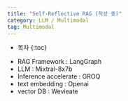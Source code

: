 ```yaml
---
title: "Self-Reflective RAG (작성 중)"
category: LLM / Multimodal
tag: Multimodal
---
```








* 목차
{:toc}












- RAG Framework : LangGraph
- LLM : Mixtral-8x7b
- Inference accelerate : GROQ
- text embedding : Openai
- vector DB : Wevieate
